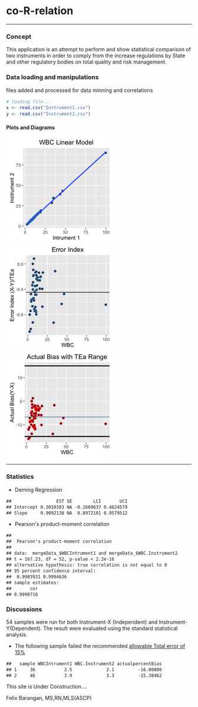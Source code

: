 # co-R-relation

                                                                                 


***                          
###  Concept
This application is an attempt to perform and show statistical comparison of two instruments in order to comply from the increase regulations by State and other regulatory bodies on total quality and risk management.
                
### Data loading and manipulations                                  
files added and processed for data minning and correlations     


```r
# loading file...
x <- read.csv("Instrument1.csv")
y <- read.csv("Instrument2.csv")
```
       

                

                                                                                                                                                           

       
                  
                                       
#### Plots and Diagrams

![](coRelation_files/figure-html/plots-1.png)<!-- -->![](coRelation_files/figure-html/plots-2.png)<!-- -->![](coRelation_files/figure-html/plots-3.png)<!-- -->

***
        
### Statistics                       
* Deming Regression

```
##                 EST SE        LCI       UCI
## Intercept 0.3010383 NA -0.1669637 0.4624579
## Slope     0.9092138 NA  0.8972101 0.9579512
```


* Pearson's product-moment correlation                            

```
## 
## 	Pearson's product-moment correlation
## 
## data:  mergeData_$WBCIntrument1 and mergeData_$WBC.Instrument2
## t = 167.23, df = 52, p-value < 2.2e-16
## alternative hypothesis: true correlation is not equal to 0
## 95 percent confidence interval:
##  0.9983931 0.9994636
## sample estimates:
##       cor 
## 0.9990716
```
 
### Discussions
        
54 samples were run for both Instrument-X (Independent) and Instrument-Y(Dependent). The result were evaluated using the standard statistical analysis.      

* The following sample failed the recommended [allowable Total error of 15%][1]
        

```
##   sample WBCIntrument1 WBC.Instrument2 actualpercentBias
## 1     36           2.5             2.1         -16.00000
## 2     46           3.9             3.3         -15.38462
```

                            
            
This site is Under Construction....
        
Felix Barangan, MS,RN,MLS(ASCP)
        
[1]: https://www.westgard.com/clia.htm
